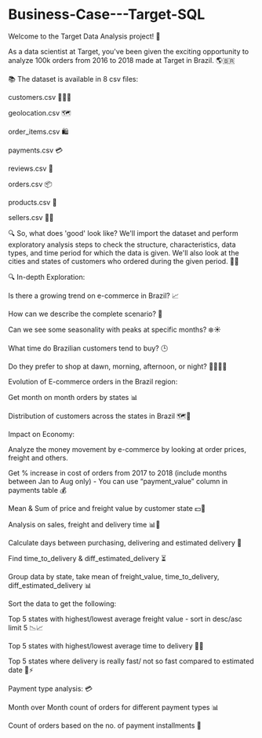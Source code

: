 # Business-Case---Target-SQL

Welcome to the Target Data Analysis project! 🎉

As a data scientist at Target, you've been given the exciting opportunity to analyze 100k orders from 2016 to 2018 made at Target in Brazil. 🌎🇧🇷

📚 The dataset is available in 8 csv files:

customers.csv 🧑‍🤝‍🧑

geolocation.csv 🗺️

order_items.csv 🛍️

payments.csv 💳

reviews.csv 📝

orders.csv 📦

products.csv 📝

sellers.csv 👩‍💼

🔍 So, what does 'good' look like? We'll import the dataset and perform exploratory analysis steps to check the structure, characteristics, data types, and time period for which the data is given. We'll also look at the cities and states of customers who ordered during the given period. 🕵️‍♀️

🔍 In-depth Exploration:

Is there a growing trend on e-commerce in Brazil? 📈

How can we describe the complete scenario? 🤔

Can we see some seasonality with peaks at specific months? ❄️☀️

What time do Brazilian customers tend to buy? 🕒

Do they prefer to shop at dawn, morning, afternoon, or night? 🌅🌇🌄🌃

Evolution of E-commerce orders in the Brazil region:

Get month on month orders by states 📊

Distribution of customers across the states in Brazil 🗺️👥

Impact on Economy:

Analyze the money movement by e-commerce by looking at order prices, freight and others.

Get % increase in cost of orders from 2017 to 2018 (include months between Jan to Aug only) - You can use “payment_value” column in payments table 💰

Mean & Sum of price and freight value by customer state 💵🚛

Analysis on sales, freight and delivery time 📊🚚

Calculate days between purchasing, delivering and estimated delivery 📅

Find time_to_delivery & diff_estimated_delivery ⏳

Group data by state, take mean of freight_value, time_to_delivery, diff_estimated_delivery 📊

Sort the data to get the following:

Top 5 states with highest/lowest average freight value - sort in desc/asc limit 5 📉📈

Top 5 states with highest/lowest average time to delivery 🚛⏰

Top 5 states where delivery is really fast/ not so fast compared to estimated date 🚚⚡

Payment type analysis: 💳

Month over Month count of orders for different payment types 📊

Count of orders based on the no. of payment installments 🔢

